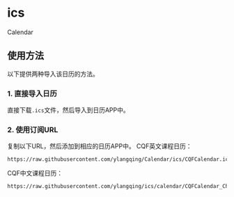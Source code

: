 # ics
Calendar

## 使用方法
以下提供两种导入该日历的方法。

### 1. 直接导入日历
直接下载`.ics`文件，然后导入到日历APP中。

### 2. 使用订阅URL
复制以下URL，然后添加到相应的日历APP中。
CQF英文课程日历：
```
https://raw.githubusercontent.com/ylangqing/Calendar/ics/CQFCalendar.ics
```
CQF中文课程日历：
```
https://raw.githubusercontent.com/ylangqing/ics/calendar/CQFCalendar_Chinese.ics
```
